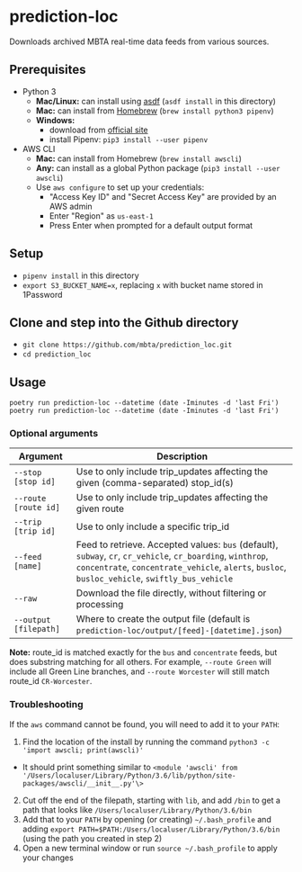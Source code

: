 # prediction-loc

Downloads archived MBTA real-time data feeds from various sources.

## Prerequisites

* Python 3
  * **Mac/Linux:** can install using [asdf](https://asdf-vm.com/) (`asdf install` in this directory)
  * **Mac:** can install from [Homebrew](https://brew.sh) (`brew install python3 pipenv`)
  * **Windows:**
    * download from [official site](https://www.python.org/downloads/windows/)
    * install Pipenv: `pip3 install --user pipenv`
* AWS CLI
  * **Mac:** can install from Homebrew (`brew install awscli`)
  * **Any:** can install as a global Python package (`pip3 install --user awscli`)
  * Use `aws configure` to set up your credentials:
    * "Access Key ID" and "Secret Access Key" are provided by an AWS admin
    * Enter "Region" as `us-east-1`
    * Press Enter when prompted for a default output format

## Setup

* `pipenv install` in this directory
* `export S3_BUCKET_NAME=x`, replacing `x` with bucket name stored in 1Password

## Clone and step into the Github directory
* `git clone https://github.com/mbta/prediction_loc.git`
* `cd prediction_loc`

## Usage

`poetry run prediction-loc --datetime (date -Iminutes -d 'last Fri')`
`poetry run prediction-loc --datetime (date -Iminutes -d 'last Fri')`

### Optional arguments

|        Argument       |                                          Description                                          |
| --------------------- | --------------------------------------------------------------------------------------------- |
| `--stop [stop id]`    | Use to only include trip_updates affecting the given (comma-separated) stop_id(s)             |
| `--route [route id]`  | Use to only include trip_updates affecting the given route                                    |
| `--trip [trip id]`    | Use to only include a specific trip_id                                                        |
| `--feed [name]`       | Feed to retrieve. Accepted values: `bus` (default), `subway`, `cr`, `cr_vehicle`, `cr_boarding`, `winthrop`, `concentrate`, `concentrate_vehicle`, `alerts`, `busloc`, `busloc_vehicle`, `swiftly_bus_vehicle` |
| `--raw`               | Download the file directly, without filtering or processing                                   |
| `--output [filepath]` | Where to create the output file (default is `prediction-loc/output/[feed]-[datetime].json`)   |

**Note:** route_id is matched exactly for the `bus` and `concentrate` feeds, but does substring matching for all others. For example, `--route Green` will include all Green Line branches, and `--route Worcester` will still match route_id `CR-Worcester`.

### Troubleshooting

If the `aws` command cannot be found, you will need to add it to your `PATH`:

1. Find the location of the install by running the command `python3 -c 'import awscli; print(awscli)'`
  - It should print something similar to  `<module 'awscli' from '/Users/localuser/Library/Python/3.6/lib/python/site-packages/awscli/__init__.py'\>`
2. Cut off the end of the filepath, starting with `lib`, and add `/bin` to get a path that looks like `/Users/localuser/Library/Python/3.6/bin`
3. Add that to your `PATH` by opening (or creating) `~/.bash_profile` and adding `export PATH=$PATH:/Users/localuser/Library/Python/3.6/bin` (using the path you created in step 2)
4. Open a new terminal window or run `source ~/.bash_profile` to apply your changes
